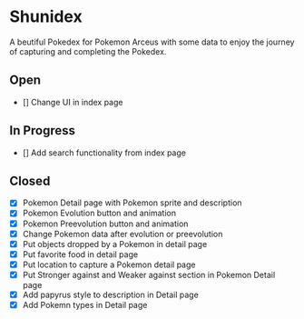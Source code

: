 # Shunidex
A beutiful Pokedex for Pokemon Arceus with some data to enjoy the journey of capturing and completing the Pokedex.

## Open
- [] Change UI in index page

## In Progress
- [] Add search functionality from index page

## Closed
- [x] Pokemon Detail page with Pokemon sprite and description
- [x] Pokemon Evolution button and animation
- [x] Pokemon Preevolution button and animation
- [x] Change Pokemon data after evolution or preevolution
- [x] Put objects dropped by a Pokemon in detail page
- [x] Put favorite food in detail page
- [x] Put location to capture a Pokemon detail page
- [x] Put Stronger against and Weaker against section in Pokemon Detail page
- [x] Add papyrus style to description in Detail page
- [x] Add Pokemn types in Detail page